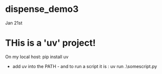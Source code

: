 # dispense_demo3
Jan 21st

# THis is a 'uv' project!
On my local host: 
pip install uv 
 - add uv into the PATH - 
 and to run a script it is : uv run .\somescript.py 

